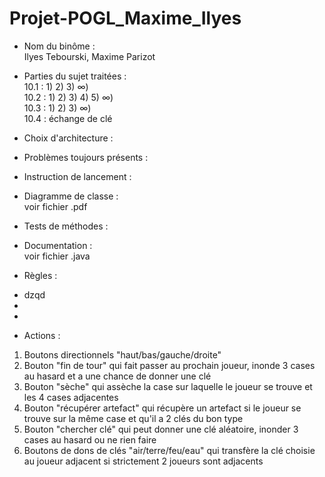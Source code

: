 # Projet-POGL_Maxime_Ilyes

* Nom du binôme : <br/>
Ilyes Tebourski, Maxime Parizot

* Parties du sujet traitées : <br/>
10.1 : 1) 2) 3) ∞) <br/>
10.2 : 1) 2) 3) 4) 5) ∞) <br/>
10.3 : 1) 2) 3) ∞) <br/>
10.4 : échange de clé

* Choix d'architecture : <br/>


* Problèmes toujours présents : <br/>


* Instruction de lancement : <br/>


* Diagramme de classe : <br/>
voir fichier .pdf

* Tests de méthodes : <br/>


* Documentation : <br/>
voir fichier .java

* Règles : <br/>
- dzqd
- 
-
* Actions :
1) Boutons directionnels "haut/bas/gauche/droite"
2) Bouton "fin de tour" qui fait passer au prochain joueur, inonde 3 cases au hasard et a une chance de donner une clé
3) Bouton "sèche" qui assèche la case sur laquelle le joueur se trouve et les 4 cases adjacentes
4) Bouton "récupérer artefact" qui récupère un artefact si le joueur se trouve sur la même case et qu'il a 2 clés du bon type
5) Bouton "chercher clé" qui peut donner une clé aléatoire, inonder 3 cases au hasard ou ne rien faire
6) Boutons de dons de clés "air/terre/feu/eau" qui transfère la clé choisie au joueur adjacent si strictement 2 joueurs sont adjacents
